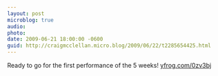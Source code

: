 ```yaml
---
layout: post
microblog: true
audio: 
photo: 
date: 2009-06-21 18:00:00 -0600
guid: http://craigmcclellan.micro.blog/2009/06/22/t2285654425.html
---
```

Ready to go for the first performance of the 5 weeks! [yfrog.com/0zv3bj](http://yfrog.com/0zv3bj)
